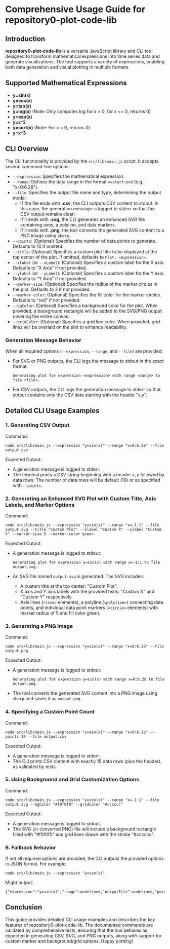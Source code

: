 # Comprehensive Usage Guide for repository0-plot-code-lib

## Introduction

**repository0-plot-code-lib** is a versatile JavaScript library and CLI tool designed to transform mathematical expressions into time series data and generate visualizations. The tool supports a variety of expressions, enabling both data generation and visual plotting in multiple formats.

## Supported Mathematical Expressions

- **y=sin(x)**
- **y=cos(x)**
- **y=tan(x)**
- **y=log(x)**   (Note: Only computes log for x > 0; for x <= 0, returns 0)
- **y=exp(x)**
- **y=x^2**
- **y=sqrt(x)**  (Note: For x < 0, returns 0)
- **y=x^3**

## CLI Overview

The CLI functionality is provided by the `src/lib/main.js` script. It accepts several command-line options:

- `--expression`: Specifies the mathematical expression.
- `--range`: Defines the data range in the format `x=start:end` (e.g., "x=0:6.28").
- `--file`: Specifies the output file name and type, determining the output mode:
  - If the file ends with **.csv**, the CLI outputs CSV content to stdout. In this case, the generation message is logged to stderr so that the CSV output remains clean.
  - If it ends with **.svg**, the CLI generates an enhanced SVG file containing axes, a polyline, and data markers.
  - If it ends with **.png**, the tool converts the generated SVG content to a PNG image using `sharp`.
- `--points`: (Optional) Specifies the number of data points to generate. Defaults to 10 if omitted.
- `--title`: (Optional) Specifies a custom plot title to be displayed at the top center of the plot. If omitted, defaults to `Plot: <expression>`.
- `--xlabel` (or `--xLabel`): (Optional) Specifies a custom label for the X axis. Defaults to "X Axis" if not provided.
- `--ylabel` (or `--yLabel`): (Optional) Specifies a custom label for the Y axis. Defaults to "Y Axis" if not provided.
- `--marker-size`: (Optional) Specifies the radius of the marker circles in the plot. Defaults to 3 if not provided.
- `--marker-color`: (Optional) Specifies the fill color for the marker circles. Defaults to "red" if not provided.
- `--bgColor`: (Optional) Specifies a background color for the plot. When provided, a background rectangle will be added to the SVG/PNG output covering the entire canvas.
- `--gridColor`: (Optional) Specifies a grid line color. When provided, grid lines will be overlaid on the plot to enhance readability.

### Generation Message Behavior

When all required options (`--expression`, `--range`, and `--file`) are provided:

- For SVG or PNG outputs, the CLI logs the message to stdout in the exact format:

  `Generating plot for expression <expression> with range <range> to file <file>.`
  
- For CSV outputs, the CLI logs the generation message to stderr so that stdout contains only the CSV data starting with the header "x,y".

## Detailed CLI Usage Examples

### 1. Generating CSV Output

Command:
```
node src/lib/main.js --expression "y=sin(x)" --range "x=0:6.28" --file output.csv
```

Expected Output:
- A generation message is logged to stderr.
- The terminal prints a CSV string beginning with a header `x,y` followed by data rows. The number of data rows will be default (10) or as specified with `--points`.

### 2. Generating an Enhanced SVG Plot with Custom Title, Axis Labels, and Marker Options

Command:
```
node src/lib/main.js --expression "y=sin(x)" --range "x=-1:1" --file output.svg --title "Custom Plot" --xlabel "Custom X" --ylabel "Custom Y" --marker-size 5 --marker-color green
```

Expected Output:
- A generation message is logged to stdout:

  `Generating plot for expression y=sin(x) with range x=-1:1 to file output.svg.`
  
- An SVG file named `output.svg` is generated. The SVG includes:
  - A custom title at the top center: "Custom Plot".
  - X axis and Y axis labels with the provided texts: "Custom X" and "Custom Y" respectively.
  - Axis lines (`<line>` elements), a polyline (`<polyline>`) connecting data points, and individual data point markers (`<circle>` elements) with marker radius of 5 and fill color green.

### 3. Generating a PNG Image

Command:
```
node src/lib/main.js --expression "y=sin(x)" --range "x=0:6.28" --file output.png
```

Expected Output:
- A generation message is logged to stdout:

  `Generating plot for expression y=sin(x) with range x=0:6.28 to file output.png.`
  
- The tool converts the generated SVG content into a PNG image using `sharp` and saves it as `output.png`.

### 4. Specifying a Custom Point Count

Command:
```
node src/lib/main.js --expression "y=sin(x)" --range "x=0:6.28" --points 15 --file output.csv
```

Expected Output:
- A generation message is logged to stderr.
- The CLI prints CSV content with exactly 15 data rows (plus the header), as validated by tests.

### 5. Using Background and Grid Customization Options

Command:
```
node src/lib/main.js --expression "y=sin(x)" --range "x=-1:1" --file output.svg --bgColor "#f0f0f0" --gridColor "#cccccc"
```

Expected Output:
- A generation message is logged to stdout.
- The SVG (or converted PNG) file will include a background rectangle filled with "#f0f0f0" and grid lines drawn with the stroke "#cccccc".

### 6. Fallback Behavior

If not all required options are provided, the CLI outputs the provided options in JSON format. For example:
```
node src/lib/main.js --expression "y=sin(x)"
```

Might output:
```
{"expression":"y=sin(x)","range":undefined,"outputFile":undefined,"points":10}
```

## Conclusion

This guide provides detailed CLI usage examples and describes the key features of repository0-plot-code-lib. The documented commands are validated by comprehensive tests, ensuring that the tool behaves as expected in generating CSV, SVG, and PNG outputs, along with support for custom marker and background/grid options. Happy plotting!
